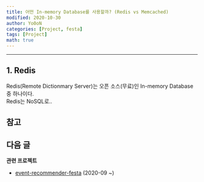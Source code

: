 ```yaml
---
title: 어떤 In-memory Database를 사용할까? (Redis vs Memcached)
modified: 2020-10-30
author: Yo0oN
categories: [Project, festa]
tags: [Project]
math: true
---
```


<hr>

## 1. Redis

Redis(Remote Dictionmary Server)는 오픈 소스(무료)인 In-memory Database 중 하나이다.<br>
Redis는 NoSQL로..




**참고**
- 

**다음 글**
- 

**관련 프로젝트**
- [event-recommender-festa](https://github.com/f-lab-edu/event-recommender-festa) (2020-09 ~)


